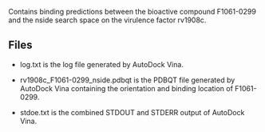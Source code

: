 Contains binding predictions between the bioactive compound F1061-0299 and the nside search space on the virulence factor rv1908c.

## Files

- log.txt is the log file generated by AutoDock Vina.

- rv1908c_F1061-0299_nside.pdbqt is the PDBQT file generated by AutoDock Vina containing the orientation and binding location of F1061-0299.

- stdoe.txt is the combined STDOUT and STDERR output of AutoDock Vina.

